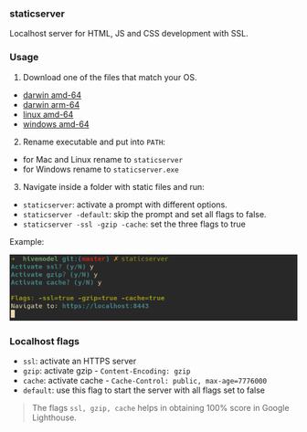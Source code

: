 ### staticserver
Localhost server for HTML, JS and CSS development with SSL.

### Usage

1. Download one of the files that match your OS.

- <a href="staticserver-darwin-amd64" download>darwin amd-64</a>
- <a href="staticserver-darwin-arm64" download>darwin arm-64</a>
- <a href="staticserver-linux-amd64" download>linux amd-64</a>
- <a href="staticserver-windows-amd64.exe" download>windows amd-64</a>

2. Rename executable and put into `PATH`:
- for Mac and Linux rename to `staticserver`
- for Windows rename to `staticserver.exe`


3. Navigate inside a folder with static files and run:

* `staticserver`: activate a prompt with different options.
* `staticserver -default`: skip the prompt and set all flags to false.
* `staticserver -ssl -gzip -cache`: set the three flags to true

Example:

![Terminal](./_README/demo.png)


### Localhost flags

- `ssl`: activate an HTTPS server
- `gzip`: activate gzip - `Content-Encoding: gzip`
- `cache`: activate cache - `Cache-Control: public, max-age=7776000`
- `default`: use this flag to start the server with all flags set to false

> The flags `ssl, gzip, cache` helps in obtaining 100% score in Google Lighthouse.